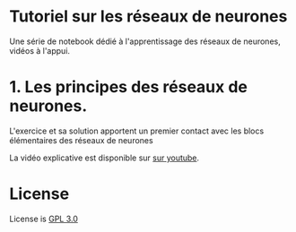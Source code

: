 # Tutoriel sur les réseaux de neurones

Une série de notebook dédié à l'apprentissage des réseaux de neurones, vidéos à l'appui.

# 1. Les principes des réseaux de neurones.

L'exercice et sa solution apportent un premier contact avec les blocs élémentaires des réseaux de neurones

La vidéo explicative est disponible sur [sur youtube](https://youtu.be/s5X64fmAqUo).

# License

License is [GPL 3.0](LICENSE)
